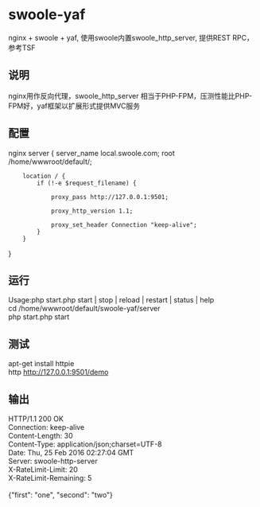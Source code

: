 # swoole-yaf
nginx + swoole + yaf, 使用swoole内置swoole_http_server, 提供REST RPC，参考TSF
## 说明
nginx用作反向代理，swoole_http_server 相当于PHP-FPM，压测性能比PHP-FPM好，yaf框架以扩展形式提供MVC服务

## 配置
nginx
server {
        server_name local.swoole.com;
        root /home/wwwroot/default/;
        
        location / {
            if (!-e $request_filename) {
            
            	proxy_pass http://127.0.0.1:9501;
             
            	proxy_http_version 1.1;
             
            	proxy_set_header Connection "keep-alive";
            }
        }
}

## 运行
Usage:php start.php start | stop | reload | restart | status | help<br>
cd /home/wwwroot/default/swoole-yaf/server<br>
php start.php start<br>

## 测试
apt-get install httpie<br>
http http://127.0.0.1:9501/demo<br>

## 输出
HTTP/1.1 200 OK<br>
Connection: keep-alive<br>
Content-Length: 30<br>
Content-Type: application/json;charset=UTF-8<br>
Date: Thu, 25 Feb 2016 02:27:04 GMT<br>
Server: swoole-http-server<br>
X-RateLimit-Limit: 20<br>
X-RateLimit-Remaining: 5<br>
<br>
{"first": "one", "second": "two"}
